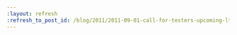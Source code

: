 ```yaml
---
:layout: refresh
:refresh_to_post_id: /blog/2011/2011-09-01-call-for-testers-upcoming-lts-update
---
```

